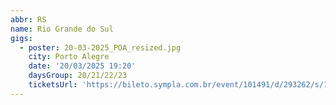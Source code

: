 ```yaml
---
abbr: RS
name: Rio Grande do Sul
gigs:
  - poster: 20-03-2025_POA_resized.jpg
    city: Porto Alegre
    date: '20/03/2025 19:20'
    daysGroup: 20/21/22/23
    ticketsUrl: 'https://bileto.sympla.com.br/event/101491/d/293262/s/1996584'
---
```


